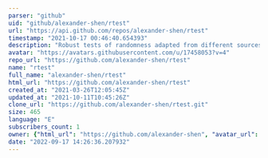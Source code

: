 ```yaml
---
parser: "github"
uid: "github/alexander-shen/rtest"
url: "https://api.github.com/repos/alexander-shen/rtest"
timestamp: "2021-10-17 00:46:40.654393"
description: "Robust tests of randomness adapted from different sources"
avatar: "https://avatars.githubusercontent.com/u/17458053?v=4"
repo_url: "https://github.com/alexander-shen/rtest"
name: "rtest"
full_name: "alexander-shen/rtest"
html_url: "https://github.com/alexander-shen/rtest"
created_at: "2021-03-26T12:05:45Z"
updated_at: "2021-10-11T10:45:26Z"
clone_url: "https://github.com/alexander-shen/rtest.git"
size: 465
language: "E"
subscribers_count: 1
owner: {"html_url": "https://github.com/alexander-shen", "avatar_url": "https://avatars.githubusercontent.com/u/17458053?v=4", "login": "alexander-shen", "type": "User"}
date: "2022-09-17 14:26:36.207932"
---
```


